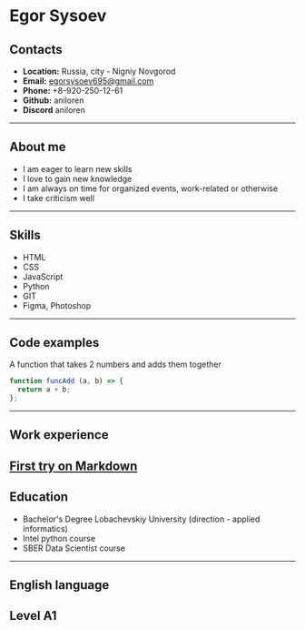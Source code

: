 Egor Sysoev
=======
Contacts
-----------
* **Location:** Russia, city - Nigniy Novgorod
* **Email:** egorsysoev695@gmail.com
* **Phone:** +8-920-250-12-61
* **Github:** aniloren
* **Discord** aniloren
---
About me
-----------
* I am eager to learn new skills
* I love to gain new knowledge
* I am always on time for organized events, work-related or otherwise
* I take criticism well
---
Skills
-----------
* HTML
* CSS
* JavaScript
* Python
* GIT
* Figma, Photoshop
---
Code examples
-----------
 A function that takes 2 numbers and adds them together
```javascript
function funcAdd (a, b) => {
  return a + b;
};
```
---
Work experience
-----------
[First try on Markdown](https://github.com/Aniloren/rsschool-cv/tree/gh-pages)
---
Education
-----------
* Bachelor's Degree Lobachevskiy University (direction - applied informatics)
* Intel python course
* SBER Data Scientist course
---
English language
-----------
Level A1
---
